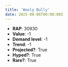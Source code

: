 ```yaml
---
title: 'Wooly Bully'
date: 2025-08-06T00:00:00Z
---
```

- **RAP**: 30930
- **Value**: -1
- **Demand level**: -1
- **Trend**: -1
- **Projected?**: True
- **Hyped?**: True
- **Rare?**: True
